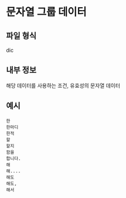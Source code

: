 # 문자열 그룹 데이터
## 파일 형식
dic
## 내부 정보
해당 데이터를 사용하는 조건, 유효성의 문자열 데이터

## 예시
```
한
한마디
한적
할
할지
함을
합니다.
해
해....
해도
해도,
해서
```
